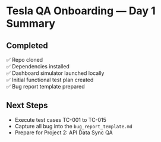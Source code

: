 # Tesla QA Onboarding — Day 1 Summary

## Completed
✅ Repo cloned  
✅ Dependencies installed  
✅ Dashboard simulator launched locally  
✅ Initial functional test plan created  
✅ Bug report template prepared  

## Next Steps
- Execute test cases TC-001 to TC-015 
- Capture all bug into the `bug_report_template.md`
- Prepare for Project 2: API Data Sync QA
